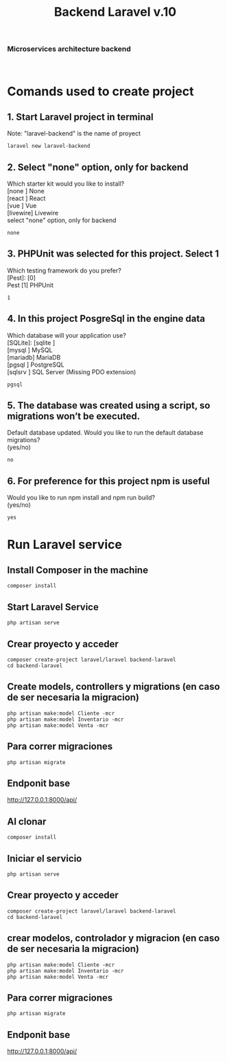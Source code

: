<center><h1> Backend Laravel v.10 </h1></center><br>

<h3> Microservices architecture backend </h3> <br>

# Comands used to create project
## 1. Start Laravel project in terminal
Note: "laravel-backend" is the name of proyect

    laravel new laravel-backend
## 2. Select "none" option, only for backend <br>
Which starter kit would you like to install? <br>
[none ] None <br>
[react ] React <br>
[vue ] Vue <br>
[livewire] Livewire<br>
select "none" option, only for backend <br>

    none

## 3. PHPUnit was selected for this project. Select 1
Which testing framework do you prefer? <br>
[Pest]: [0] <br>
Pest [1] PHPUnit<br>

    1
## 4. In this project PosgreSql in the engine data
Which database will your application use? <br>
[SQLite]: [sqlite ] <br>
[mysql ] MySQL <br>
[mariadb] MariaDB <br>
[pgsql ] PostgreSQL <br>
[sqlsrv ] SQL Server (Missing PDO extension)<br>

    pgsql
## 5. The database was created using a script, so migrations won’t be executed.
Default database updated. Would you like to run the default database migrations? <br>
(yes/no)<br>

    no
## 6. For preference for this project npm is useful
Would you like to run npm install and npm run build?<br> 
(yes/no)<br> 

    yes
# Run Laravel service

## Install Composer in the machine
    composer install

## Start Laravel Service 

    php artisan serve

## Crear proyecto y acceder 
    composer create-project laravel/laravel backend-laravel
    cd backend-laravel

## Create models, controllers y migrations (en caso de ser necesaria la migracion)
    php artisan make:model Cliente -mcr
    php artisan make:model Inventario -mcr
    php artisan make:model Venta -mcr

## Para correr migraciones
    php artisan migrate

## Endponit base
http://127.0.0.1:8000/api/







## Al clonar
    composer install

## Iniciar el servicio

    php artisan serve

## Crear proyecto y acceder 
    composer create-project laravel/laravel backend-laravel
    cd backend-laravel

## crear modelos, controlador y migracion (en caso de ser necesaria la migracion)
    php artisan make:model Cliente -mcr
    php artisan make:model Inventario -mcr
    php artisan make:model Venta -mcr

## Para correr migraciones
    php artisan migrate

## Endponit base
http://127.0.0.1:8000/api/

